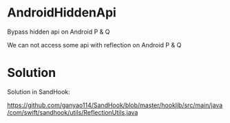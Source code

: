 # AndroidHiddenApi
Bypass hidden api on Android P &amp; Q

We can not access some api with reflection on Android P & Q

# Solution

Solution in SandHook: 

https://github.com/ganyao114/SandHook/blob/master/hooklib/src/main/java/com/swift/sandhook/utils/ReflectionUtils.java
